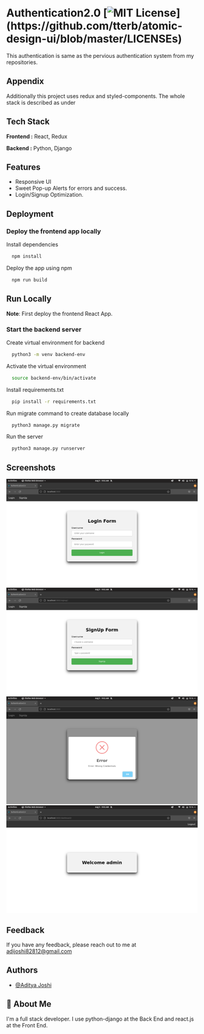 
# Authentication2.0 [![MIT License](https://img.shields.io/apm/l/atomic-design-ui.svg?)](https://github.com/tterb/atomic-design-ui/blob/master/LICENSEs)

This authentication is same as the pervious authentication system from my repositories.
## Appendix

Additionally this project uses redux and styled-components. The whole stack is described as under
## Tech Stack

**Frontend :** React, Redux

**Backend :** Python, Django
## Features

- Responsive UI
- Sweet Pop-up Alerts for errors and success.
- Login/Signup Optimization.
## Deployment

### Deploy the frontend app locally

Install dependencies

```bash
  npm install
```

Deploy the app using npm

```bash
  npm run build
```
## Run Locally

**Note**: First deploy the frontend React App.

### Start the backend server

Create virtual environment for backend

```bash
  python3 -m venv backend-env
```

Activate the virtual environment

```bash
  source backend-env/bin/activate
```


Install requirements.txt

```bash
  pip install -r requirements.txt
```

Run migrate command to create database locally

```bash
  python3 manage.py migrate
```

Run the server

```bash
  python3 manage.py runserver
```
## Screenshots

![Login Page](https://raw.githubusercontent.com/adijoshi82812/authentication2.0/main/screenshots/1.png) \
![Signup Page](https://raw.githubusercontent.com/adijoshi82812/authentication2.0/main/screenshots/2.png) \
![Sweet PopUp Alert](https://raw.githubusercontent.com/adijoshi82812/authentication2.0/main/screenshots/3.png) \
![Dashboard](https://raw.githubusercontent.com/adijoshi82812/authentication2.0/main/screenshots/4.png)
## Feedback

If you have any feedback, please reach out to me at adijoshi82812@gmail.com
## Authors

- [@Aditya Joshi](http://www.github.com/adijoshi82812)
## 🚀 About Me

I'm a full stack developer. I use python-django at the Back End and react.js at the Front End.
